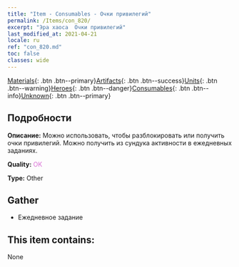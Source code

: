 ```yaml
---
title: "Item - Consumables - Очки привилегий"
permalink: /Items/con_820/
excerpt: "Эра хаоса  Очки привилегий"
last_modified_at: 2021-04-21
locale: ru
ref: "con_820.md"
toc: false
classes: wide
---
```

 [Materials](/ru/Items/){: .btn .btn--primary}[Artifacts](/ru/Items/Artifacts/){: .btn .btn--success}[Units](/ru/Items/Units/){: .btn .btn--warning}[Heroes](/ru/Items/Heroes/){: .btn .btn--danger}[Consumables](/ru/Items/Consumables/){: .btn .btn--info}[Unknown](/ru/Items/Unknown/){: .btn .btn--primary}

## Подробности
 **Описание:** Можно использовать, чтобы разблокировать или получить очки привилегий. Можно получить из сундука активности в ежедневных заданиях.

 **Quality:** <span style="color: #DA70D6">OK</span>

 **Type:** Other

## Gather

*    Ежедневное задание 

## This item contains:

  None

